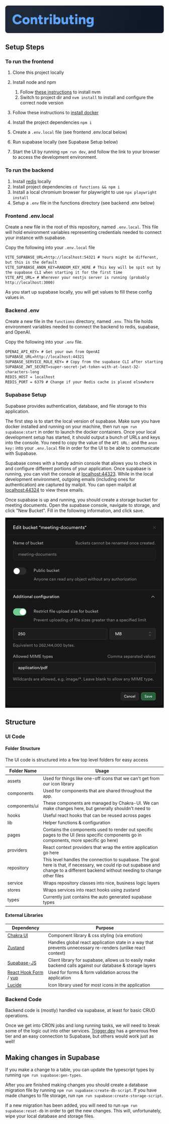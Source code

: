 ![Contributing](./markdown-assets/Contributing.png)

## Setup Steps

### To run the frontend

1. Clone this project locally
2. Install node and npm

   1. Follow [these instructions](https://github.com/nvm-sh/nvm?tab=readme-ov-file#installing-and-updating) to install nvm
   2. Switch to project dir and `nvm install` to install and configure the correct node version

3. Follow these instructions to [install docker](https://www.docker.com/get-started/)
4. Install the project dependencies `npm i`
5. Create a `.env.local` file (see frontend .env.local below)
6. Run supabase locally (see Supabase Setup below)
7. Start the UI by running `npm run dev`, and follow the link to your browser to access the development environment.

### To run the backend

1. Install [redis](https://redis.io/) locally
2. Install project dependencies `cd functions && npm i`
3. Install a local chromium browser for playwright to use `npx playwright install`
4. Setup a `.env` file in the functions directory (see backend .env below)

### Frontend .env.local

Create a new file in the root of this repository, named `.env.local`. This file will hold environment variables representing credentials needed to connect your instance with supabase.

Copy the following into your `.env.local` file

```
VITE_SUPABASE_URL=http://localhost:54321 # Yours might be different, but this is the default
VITE_SUPABASE_ANON_KEY=RANDOM_KEY_HERE # This key will be spit out by the supabase CLI when starting it for the first time
VITE_API_URL= # Wherever your nestjs server is running (probably http://localhost:3000)
```

As you start up supabase locally, you will get values to fill these config values in.

### Backend .env

Create a new file in the `functions` directory, named `.env`.
This file holds environment variables needed to connect the backend to redis, supabase, and OpenAI.

Copy the following into your `.env` file.

```
OPENAI_API_KEY= # Get your own from OpenAI
SUPABASE_URL=http://localhost:44321
SUPABASE_SERVICE_ROLE_KEY= # Copy from the supabase CLI after starting
SUPABASE_JWT_SECRET=super-secret-jwt-token-with-at-least-32-characters-long
REDIS_HOST = localhost
REDIS_PORT = 6379 # Change if your Redis cache is placed elsewhere
```

### Supabase Setup

Supabase provides authentication, database, and file storage to this application.

The first step is to start the local version of supabase. Make sure you have docker installed and running on your machine, then run `npm run supabase:start` in order to launch the docker containers. Once your local development setup has started, it should output a bunch of URLs and keys into the console. You need to copy the value of the `API URL:` and the `anon key:` into your `.env.local` file in order for the UI to be able to communicate with Supabase.

Supabase comes with a handy admin console that allows you to check in and configure different portions of your application. Once supabase is running, you can visit the console at [localhost:44323](http://localhost:44323/project/default). While in the local development environment, outgoing emails (including ones for authentication) are captured by mailpit. You can open mailpit at [localhost:44324](http://localhost:44324/) to view these emails.

Once supabase is up and running, you should create a storage bucket for meeting documents. Open the supabase console, navigate to storage, and click "New Bucket". Fill in the following information, and click save.

![Storage Bucket configuration](./markdown-assets/meeting-documents-bucket.png)

## Structure

### UI Code

#### Folder Structure

The UI code is structured into a few top level folders for easy access

| Folder Name   | Usage                                                                                                                                                                                 |
| ------------- | ------------------------------------------------------------------------------------------------------------------------------------------------------------------------------------- |
| assets        | Used for things like one-off icons that we can't get from our icon library                                                                                                            |
| components    | Used for components that are shared throughout the app.                                                                                                                               |
| components/ui | These components are managed by Chakra-UI. We can make changes here, but generally shouldn't need to                                                                                  |
| hooks         | Useful react hooks that can be reused across pages                                                                                                                                    |
| lib           | Helper functions & configuration                                                                                                                                                      |
| pages         | Contains the components used to render out specific pages to the UI (less specific components go in components, more specific go here)                                                |
| providers     | React context providers that wrap the entire application go here                                                                                                                      |
| repository    | This level handles the connection to supabase. The goal here is that, if necessary, we could rip out supabase and change to a different backend without needing to change other files |
| service       | Wraps repository classes into nice, business logic layers                                                                                                                             |
| stores        | Wraps services into react hooks using zustand                                                                                                                                         |
| types         | Currently just contains the auto generated supabase types                                                                                                                             |

#### External Libraries

| Dependency                                                                              | Purpose                                                                                                     |
| --------------------------------------------------------------------------------------- | ----------------------------------------------------------------------------------------------------------- |
| [Chakra UI](https://www.chakra-ui.com/docs/)                                            | Component library & css styling (via emotion)                                                               |
| [Zustand](https://zustand.docs.pmnd.rs/getting-started/introduction)                    | Handles global react application state in a way that prevents unnecessary re-renders (unlike react context) |
| [Supabase-JS](https://supabase.com/docs/reference/javascript/start)                     | Client library for supabase, allows us to easily make backend calls against our database & storage layers   |
| [React Hook Form](https://react-hook-form.com/) / [yup](https://github.com/jquense/yup) | Used for forms & form validation across the application                                                     |
| [Lucide](https://lucide.dev/icons/)                                                     | Icon library used for most icons in the application                                                         |

### Backend Code

Backend code is (mostly) handled via supabase, at least for basic CRUD operations.

Once we get into CRON jobs and long running tasks, we will need to break some of the logic out into other services. [Trigger.dev](https://trigger.dev) has a generous free tier and an easy connection to Supabase, but others would work just as well!

## Making changes in Supabase

If you make a change to a table, you can update the typescript types by running `npm run supabase:gen-types`.

After you are finished making changes you should create a database migration file by running `npm run supabase:create-db-script`. If you have made changes to file storage, run `npm run supabase:create-storage-script`.

If a new migration has been added, you will need to run `npm run supabase:reset-db` in order to get the new changes. This will, unfortunately, wipe your local database and storage files.
